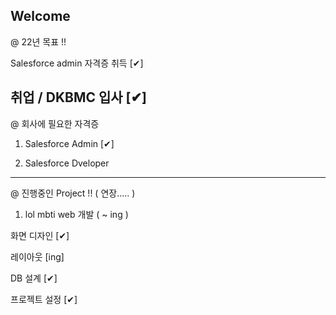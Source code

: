## Welcome

@ 22년 목표 !!

Salesforce admin 자격증 취득 [✔]

취업 / DKBMC 입사 [✔]
------------------------------------------------------

@ 회사에 필요한 자격증

1. Salesforce Admin [✔]

2. Salesforce Dveloper

------------------------------------------------------

@ 진행중인 Project !! ( 연장..... )

1. lol mbti web 개발 ( ~ ing )

화면 디자인 [✔]

레이아웃 [ing]

DB 설계 [✔]

프로젝트 설정 [✔]
